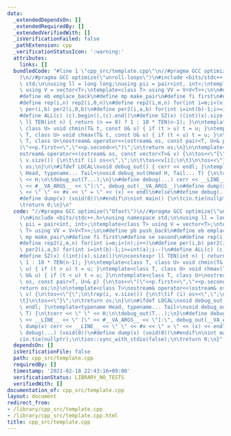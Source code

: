 ```yaml
---
data:
  _extendedDependsOn: []
  _extendedRequiredBy: []
  _extendedVerifiedWith: []
  _isVerificationFailed: false
  _pathExtension: cpp
  _verificationStatusIcon: ':warning:'
  attributes:
    links: []
  bundledCode: "#line 1 \"cpp_src/template.cpp\"\n//#pragma GCC optimize(\"Ofast\"\
    )\n//#pragma GCC optimize(\"unroll-loops\")\n#include <bits/stdc++.h>\nusing namespace\
    \ std;\n\nusing ll = long long;\nusing pii = pair<int, int>;\ntemplate<class T>\
    \ using V = vector<T>;\ntemplate<class T> using VV = V<V<T>>;\n\n#define pb push_back\n\
    #define eb emplace_back\n#define mp make_pair\n#define fi first\n#define se second\n\
    #define rep(i,n) rep2(i,0,n)\n#define rep2(i,m,n) for(int i=m;i<(n);i++)\n#define\
    \ per(i,b) per2(i,0,b)\n#define per2(i,a,b) for(int i=int(b)-1;i>=int(a);i--)\n\
    #define ALL(c) (c).begin(),(c).end()\n#define SZ(x) ((int)(x).size())\n\nconstexpr\
    \ ll TEN(int n) { return (n == 0) ? 1 : 10 * TEN(n-1); }\n\ntemplate<class T,\
    \ class U> void chmin(T& t, const U& u) { if (t > u) t = u; }\ntemplate<class\
    \ T, class U> void chmax(T& t, const U& u) { if (t < u) t = u; }\n\ntemplate<class\
    \ T, class U>\nostream& operator<<(ostream& os, const pair<T, U>& p) {\n\tos<<\"\
    (\"<<p.first<<\",\"<<p.second<<\")\";\n\treturn os;\n}\n\ntemplate<class T>\n\
    ostream& operator<<(ostream& os, const vector<T>& v) {\n\tos<<\"{\";\n\trep(i,\
    \ v.size()) {\n\t\tif (i) os<<\",\";\n\t\tos<<v[i];\n\t}\n\tos<<\"}\";\n\treturn\
    \ os;\n}\n\n#ifdef LOCAL\nvoid debug_out() { cerr << endl; }\ntemplate<typename\
    \ Head, typename... Tail>\nvoid debug_out(Head H, Tail... T) {\n\tcerr << \" \"\
    \ << H;\n\tdebug_out(T...);\n}\n#define debug(...) cerr << __LINE__ << \" [\"\
    \ << #__VA_ARGS__ << \"]:\", debug_out(__VA_ARGS__)\n#define dump(x) cerr << __LINE__\
    \ << \" \" << #x << \" = \" << (x) << endl\n#else\n#define debug(...) (void(0))\n\
    #define dump(x) (void(0))\n#endif\n\nint main() {\n\tcin.tie(nullptr);\n\tios::sync_with_stdio(false);\n\
    \treturn 0;\n}\n"
  code: "//#pragma GCC optimize(\"Ofast\")\n//#pragma GCC optimize(\"unroll-loops\"\
    )\n#include <bits/stdc++.h>\nusing namespace std;\n\nusing ll = long long;\nusing\
    \ pii = pair<int, int>;\ntemplate<class T> using V = vector<T>;\ntemplate<class\
    \ T> using VV = V<V<T>>;\n\n#define pb push_back\n#define eb emplace_back\n#define\
    \ mp make_pair\n#define fi first\n#define se second\n#define rep(i,n) rep2(i,0,n)\n\
    #define rep2(i,m,n) for(int i=m;i<(n);i++)\n#define per(i,b) per2(i,0,b)\n#define\
    \ per2(i,a,b) for(int i=int(b)-1;i>=int(a);i--)\n#define ALL(c) (c).begin(),(c).end()\n\
    #define SZ(x) ((int)(x).size())\n\nconstexpr ll TEN(int n) { return (n == 0) ?\
    \ 1 : 10 * TEN(n-1); }\n\ntemplate<class T, class U> void chmin(T& t, const U&\
    \ u) { if (t > u) t = u; }\ntemplate<class T, class U> void chmax(T& t, const\
    \ U& u) { if (t < u) t = u; }\n\ntemplate<class T, class U>\nostream& operator<<(ostream&\
    \ os, const pair<T, U>& p) {\n\tos<<\"(\"<<p.first<<\",\"<<p.second<<\")\";\n\t\
    return os;\n}\n\ntemplate<class T>\nostream& operator<<(ostream& os, const vector<T>&\
    \ v) {\n\tos<<\"{\";\n\trep(i, v.size()) {\n\t\tif (i) os<<\",\";\n\t\tos<<v[i];\n\
    \t}\n\tos<<\"}\";\n\treturn os;\n}\n\n#ifdef LOCAL\nvoid debug_out() { cerr <<\
    \ endl; }\ntemplate<typename Head, typename... Tail>\nvoid debug_out(Head H, Tail...\
    \ T) {\n\tcerr << \" \" << H;\n\tdebug_out(T...);\n}\n#define debug(...) cerr\
    \ << __LINE__ << \" [\" << #__VA_ARGS__ << \"]:\", debug_out(__VA_ARGS__)\n#define\
    \ dump(x) cerr << __LINE__ << \" \" << #x << \" = \" << (x) << endl\n#else\n#define\
    \ debug(...) (void(0))\n#define dump(x) (void(0))\n#endif\n\nint main() {\n\t\
    cin.tie(nullptr);\n\tios::sync_with_stdio(false);\n\treturn 0;\n}"
  dependsOn: []
  isVerificationFile: false
  path: cpp_src/template.cpp
  requiredBy: []
  timestamp: '2021-02-18 22:43:16+09:00'
  verificationStatus: LIBRARY_NO_TESTS
  verifiedWith: []
documentation_of: cpp_src/template.cpp
layout: document
redirect_from:
- /library/cpp_src/template.cpp
- /library/cpp_src/template.cpp.html
title: cpp_src/template.cpp
---
```

